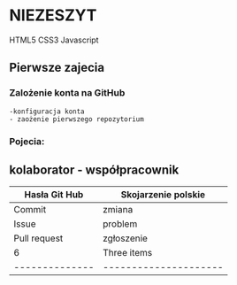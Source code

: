 # NIEZESZYT
HTML5
CSS3
Javascript
## Pierwsze zajecia
### Zalożenie konta na GitHub
    -konfiguracja konta
    - zaożenie pierwszego repozytorium
### Pojecia:

## kolaborator - współpracownik



|Hasła Git Hub |Skojarzenie polskie  |
|--------------|---------------------|
| Commit       | zmiana              |
| Issue        | problem               |
| Pull request  | zgłoszenie          |
|6             |Three items          |
|--------------|---------------------|

